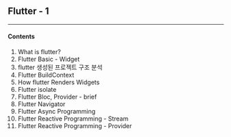<h2>Flutter - 1</h2>

<hr>

<h4>Contents</h4>

1. What is flutter?
2. Flutter Basic - Widget
3. flutter 생성된 프로젝트 구조 분석
4. Flutter BuildContext
5. How flutter Renders Widgets
6. Flutter isolate
7. Flutter Bloc, Provider - brief
8. Flutter Navigator
9. Flutter Async Programming
10. Flutter Reactive Programming - Stream
11. Flutter Reactive Programming - Provider